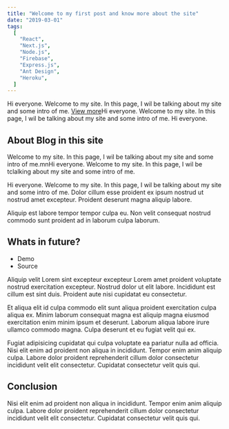 ```yaml
---
title: "Welcome to my first post and know more about the site"
date: "2019-03-01"
tags:
  [
    "React",
    "Next.js",
    "Node.js",
    "Firebase",
    "Express.js",
    "Ant Design",
    "Heroku",
  ]
---
```


Hi everyone. Welcome to my site. In this page, I wil be talking about my site and some intro of me. [View more](ajeethchaulagain.com)Hi everyone. Welcome to my site. In this page, I wil be talking about my site and some intro of me. Hi everyone.

## About Blog in this site

Welcome to my site. In this page, I wil be talking about my site and some intro of me.mnHi everyone. Welcome to my site. In this page, I wil be tclalking about my site and some intro of me.

Hi everyone. Welcome to my site. In this page, I wil be talking about my site and some intro of me.
Dolor cillum esse proident ex ipsum nostrud ut nostrud amet excepteur. Proident deserunt magna aliquip labore.

Aliquip est labore tempor tempor culpa eu. Non velit consequat nostrud commodo sunt proident ad in laborum culpa laborum.

## Whats in future?

- Demo
- Source

Aliquip velit Lorem sint excepteur excepteur Lorem amet proident voluptate nostrud exercitation excepteur. Nostrud dolor ut elit labore. Incididunt est cillum est sint duis. Proident aute nisi cupidatat eu consectetur.

Et aliqua elit id culpa commodo elit sunt aliqua proident exercitation culpa aliqua ex. Minim laborum consequat magna est aliquip magna eiusmod exercitation enim minim ipsum et deserunt. Laborum aliqua labore irure ullamco commodo magna. Culpa deserunt et eu fugiat velit qui ex.

Fugiat adipisicing cupidatat qui culpa voluptate ea pariatur nulla ad officia. Nisi elit enim ad proident non aliqua in incididunt. Tempor enim anim aliquip culpa. Labore dolor proident reprehenderit cillum dolor consectetur incididunt velit elit consectetur. Cupidatat consectetur velit quis qui.

## Conclusion

Nisi elit enim ad proident non aliqua in incididunt. Tempor enim anim aliquip culpa. Labore dolor proident reprehenderit cillum dolor consectetur incididunt velit elit consectetur. Cupidatat consectetur velit quis qui.
